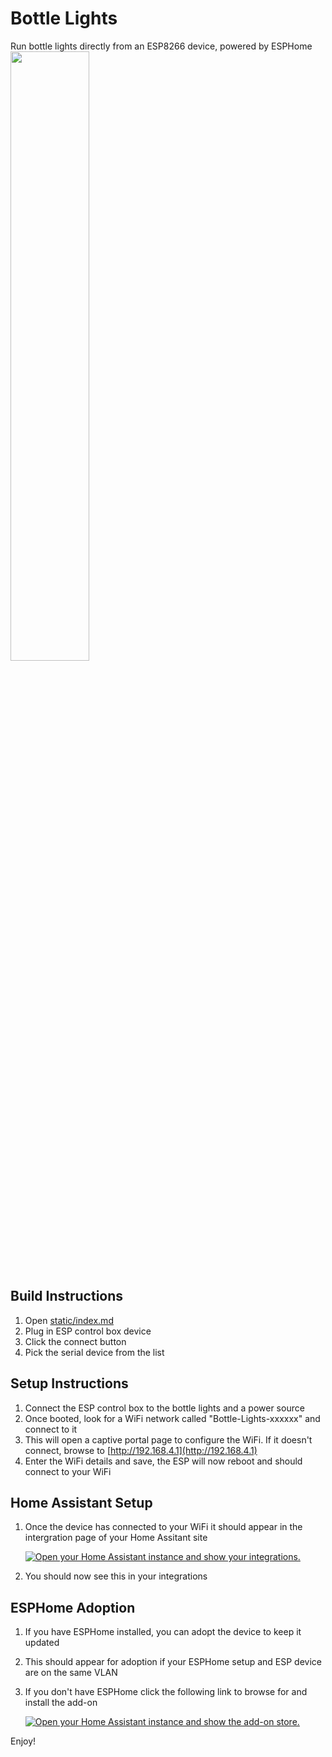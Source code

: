 # Bottle Lights

Run bottle lights directly from an ESP8266 device, powered by ESPHome
<img src="https://github.com/grayfrost90/bottle-lights/assets/84717239/ef0a3013-d26a-4444-8046-87d155b039e1" width=50% height=50%>

## Build Instructions

1. Open [static/index.md](static/index.md)
2. Plug in ESP control box device
3. Click the connect button
4. Pick the serial device from the list

## Setup Instructions

1. Connect the ESP control box to the bottle lights and a power source
2. Once booted, look for a WiFi network called "Bottle-Lights-xxxxxx" and connect to it
3. This will open a captive portal page to configure the WiFi. If it doesn't connect, browse to [http://192.168.4.1](http://192.168.4.1)
4. Enter the WiFi details and save, the ESP will now reboot and should connect to your WiFi

## Home Assistant Setup

1. Once the device has connected to your WiFi it should appear in the intergration page of your Home Assitant site
   
   [![Open your Home Assistant instance and show your integrations.](https://my.home-assistant.io/badges/integrations.svg)](https://my.home-assistant.io/redirect/integrations/)
3. You should now see this in your integrations

## ESPHome Adoption

1. If you have ESPHome installed, you can adopt the device to keep it updated
2. This should appear for adoption if your ESPHome setup and ESP device are on the same VLAN
3. If you don't have ESPHome click the following link to browse for and install the add-on
   
   [![Open your Home Assistant instance and show the add-on store.](https://my.home-assistant.io/badges/supervisor_store.svg)](https://my.home-assistant.io/redirect/supervisor_store/)

Enjoy!
